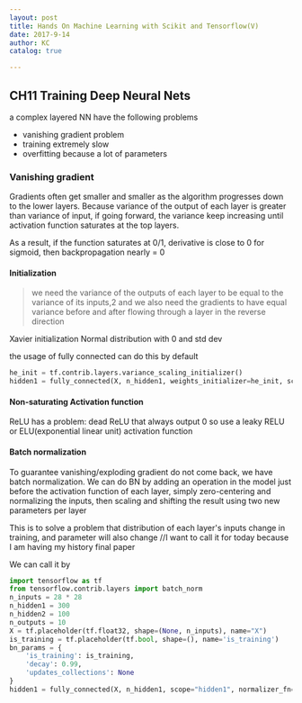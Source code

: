 ```yaml
---
layout: post
title: Hands On Machine Learning with Scikit and Tensorflow(V)
date: 2017-9-14
author: KC
catalog: true

---
```


## CH11 Training Deep Neural Nets
a complex layered NN have the following problems
* vanishing gradient problem
* training extremely slow
* overfitting because a lot of parameters

### Vanishing gradient 
Gradients often get smaller and smaller as the algorithm progresses down to the lower layers. Because variance of the output of each layer is greater than variance of input, if going forward, the variance keep increasing until activation function saturates at the top layers. 

As a result, if the function saturates at 0/1, derivative is close to 0 for sigmoid, then backpropagation nearly = 0

#### Initialization
> we need the variance of the outputs of each layer to be equal to the variance of its inputs,2 and we also need the gradients to have equal variance before and after flowing through a layer in the reverse direction

Xavier initialization 
Normal distribution with 0 and std dev 

the usage of fully connected can do this by default 
```python 
he_init = tf.contrib.layers.variance_scaling_initializer()
hidden1 = fully_connected(X, n_hidden1, weights_initializer=he_init, scope="h1")
```

#### Non-saturating Activation function 
ReLU has a problem: dead ReLU that always output 0
so use a leaky RELU or ELU(exponential linear unit) activation function 

#### Batch normalization 
To guarantee vanishing/exploding gradient do not come back, we have batch normalization. We can do BN by adding an operation in the model just before the activation function of each layer, simply zero-centering and normalizing the inputs, then scaling and shifting the result using two new parameters per layer

This is to solve a problem that distribution of each layer's inputs change in training, and parameter will also change
//I want to call it for today because I am having my history final paper

We can call it by 
```python 
import tensorflow as tf
from tensorflow.contrib.layers import batch_norm
n_inputs = 28 * 28
n_hidden1 = 300
n_hidden2 = 100
n_outputs = 10
X = tf.placeholder(tf.float32, shape=(None, n_inputs), name="X")
is_training = tf.placeholder(tf.bool, shape=(), name='is_training')
bn_params = {
    'is_training': is_training,
    'decay': 0.99,
    'updates_collections': None
}
hidden1 = fully_connected(X, n_hidden1, scope="hidden1", normalizer_fn=batch_norm, normalizer_params=bn_params)
```
